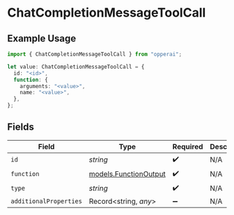 # ChatCompletionMessageToolCall

## Example Usage

```typescript
import { ChatCompletionMessageToolCall } from "opperai";

let value: ChatCompletionMessageToolCall = {
  id: "<id>",
  function: {
    arguments: "<value>",
    name: "<value>",
  },
};
```

## Fields

| Field                                                | Type                                                 | Required                                             | Description                                          |
| ---------------------------------------------------- | ---------------------------------------------------- | ---------------------------------------------------- | ---------------------------------------------------- |
| `id`                                                 | *string*                                             | :heavy_check_mark:                                   | N/A                                                  |
| `function`                                           | [models.FunctionOutput](../models/functionoutput.md) | :heavy_check_mark:                                   | N/A                                                  |
| `type`                                               | *string*                                             | :heavy_check_mark:                                   | N/A                                                  |
| `additionalProperties`                               | Record<string, *any*>                                | :heavy_minus_sign:                                   | N/A                                                  |
